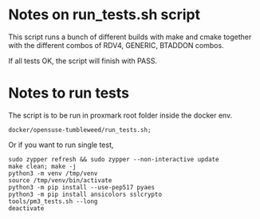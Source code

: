 # Notes on run_tests.sh script
This script runs a bunch of different builds with make and cmake together
with the different combos of RDV4, GENERIC, BTADDON combos.

If all tests OK,  the script will finish with PASS.

# Notes to run tests
The script is to be run in proxmark root folder inside the docker env.

```
docker/opensuse-tumbleweed/run_tests.sh;
```

Or if you want to run single test,

```
sudo zypper refresh && sudo zypper --non-interactive update
make clean; make -j
python3 -m venv /tmp/venv
source /tmp/venv/bin/activate
python3 -m pip install --use-pep517 pyaes
python3 -m pip install ansicolors sslcrypto
tools/pm3_tests.sh --long
deactivate
```
